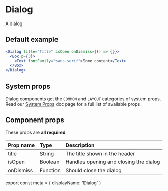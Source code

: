 # Dialog

A dialog

## Default example

```.jsx
<Dialog title="Title" isOpen onDismiss={() => {}}>
  <Box p={3}>
    <Text fontFamily="sans-serif">Some content</Text>
  </Box>
</Dialog>
```

## System props

Dialog components get the `COMMON` and `LAYOUT` categories of system props. Read our [System Props](/components/docs/system-props) doc page for a full list of available props.

## Component props

These props are **all required**.

| Prop name | Type | Description |
| :- | :- | :- |
| title | String | The title shown in the header |
| isOpen | Boolean | Handles opening and closing the dialog |
| onDismiss | Function | Should close the dialog |

export const meta = {
  displayName: 'Dialog'
}
